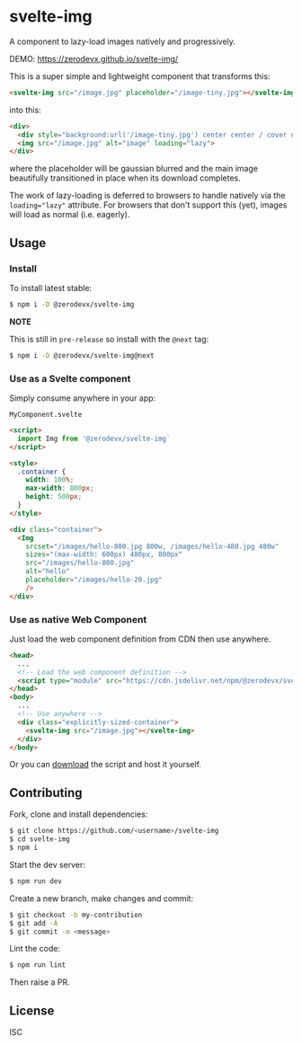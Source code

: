 # svelte-img

A component to lazy-load images natively and progressively.

DEMO: https://zerodevx.github.io/svelte-img/

This is a super simple and lightweight component that transforms this:

```html
<svelte-img src="/image.jpg" placeholder="/image-tiny.jpg"></svelte-img>
```

into this:

```html
<div>
  <div style="background:url('/image-tiny.jpg') center center / cover no-repeat"></div>
  <img src="/image.jpg" alt="image" loading="lazy">
</div>
```

where the placeholder will be gaussian blurred and the main image beautifully transitioned in place when its download completes.

The work of lazy-loading is deferred to browsers to handle natively via the `loading="lazy"` attribute. For browsers that don't support this (yet), images will load as normal (i.e. eagerly).

## Usage

### Install

To install latest stable:

```bash
$ npm i -D @zerodevx/svelte-img
```

**NOTE**

This is still in `pre-release` so install with the `@next` tag:

```bash
$ npm i -D @zerodevx/svelte-img@next
```

### Use as a Svelte component

Simply consume anywhere in your app:

`MyComponent.svelte`

```html
<script>
  import Img from '@zerodevx/svelte-img`
</script>

<style>
  .container {
    width: 100%;
    max-width: 800px;
    height: 500px;
  }
</style>

<div class="container">
  <Img
    srcset="/images/hello-800.jpg 800w, /images/hello-480.jpg 480w"
    sizes="(max-width: 600px) 480px, 800px"
    src="/images/hello-800.jpg"
    alt="hello"
    placeholder="/images/hello-20.jpg"
    />
</div>
```

### Use as native Web Component

Just load the web component definition from CDN then use anywhere.

```html
<head>
  ...
  <!-- Load the web component definition -->
  <script type="module" src="https://cdn.jsdelivr.net/npm/@zerodevx/svelte-img@0"></script>
</head>
<body>
  ...
  <!-- Use anywhere -->
  <div class="explicitly-sized-container">
    <svelte-img src="/image.jpg"></svelte-img>
  </div>
</body>
```

Or you can [download](https://raw.githubusercontent.com/zerodevx/svelte-img/master/dist/svelte-img.js) the script and host it yourself.

## Contributing

Fork, clone and install dependencies:

```bash
$ git clone https://github.com/<username>/svelte-img
$ cd svelte-img
$ npm i
```

Start the dev server:

```bash
$ npm run dev
```

Create a new branch, make changes and commit:

```bash
$ git checkout -b my-contribution
$ git add -A
$ git commit -m <message>
```

Lint the code:

```bash
$ npm run lint
```

Then raise a PR.


## License

ISC
